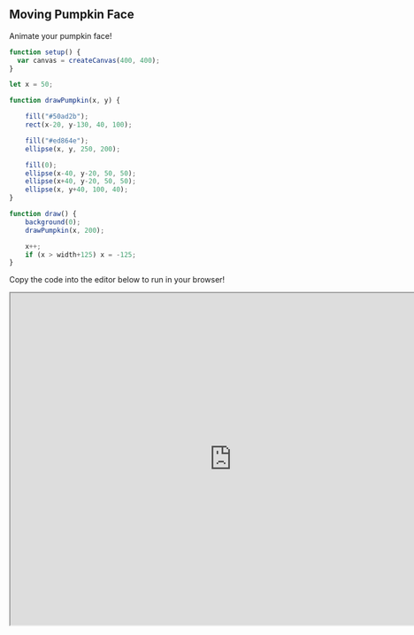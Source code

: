 ## Moving Pumpkin Face

<script src="p5/p5.js"></script>
<script src="moving_face.js"></script>

Animate your pumpkin face!

<div id="sketch">
</div>

```javascript
function setup() {
  var canvas = createCanvas(400, 400);
}

let x = 50;

function drawPumpkin(x, y) {

    fill("#50ad2b");
    rect(x-20, y-130, 40, 100);

    fill("#ed864e");
    ellipse(x, y, 250, 200);

    fill(0);
    ellipse(x-40, y-20, 50, 50);
    ellipse(x+40, y-20, 50, 50);
    ellipse(x, y+40, 100, 40);
}

function draw() {
    background(0);
    drawPumpkin(x, 200);

    x++;
    if (x > width+125) x = -125;
}
```

Copy the code into the editor below to run in your browser!

<iframe id="p5.js web editor embed"
    title="p5.js web editor embed"
    width="800"
    height="600"
    src="https://editor.p5js.org/">
</iframe>


